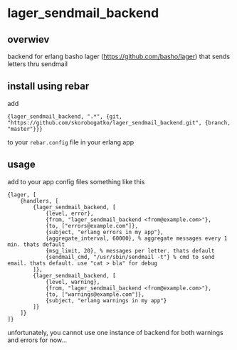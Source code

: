 # lager_sendmail_backend

## overwiev

backend for erlang basho lager (https://github.com/basho/lager) that sends letters thru sendmail


## install using rebar

add

`{lager_sendmail_backend, ".*", {git, "https://github.com/skorobogatko/lager_sendmail_backend.git", {branch, "master"}}}`

to your `rebar.config` file in your erlang app


## usage

add to your app config files something like this

```
{lager, [
    {handlers, [
        {lager_sendmail_backend, [
            {level, error},
            {from, "lager_sendmail_backend <from@example.com>"},
            {to, ["errors@example.com"]},
            {subject, "erlang errors in my app"},
            {aggregate_interval, 60000}, % aggregate messages every 1 min. thats default
            {msg_limit, 20}, % messages per letter. thats default
            {sendmail_cmd, "/usr/sbin/sendmail -t"} % cmd to send email. thats default. use "cat > bla" for debug
        ]},
        {lager_sendmail_backend, [
            {level, warning},
            {from, "lager_sendmail_backend <from@example.com>"},
            {to, ["warnings@example.com"]},
            {subject, "erlang warnings in my app"}
        ]}
    ]}
]}
```
unfortunately, you cannot use one instance of backend for both warnings and errors for now...
